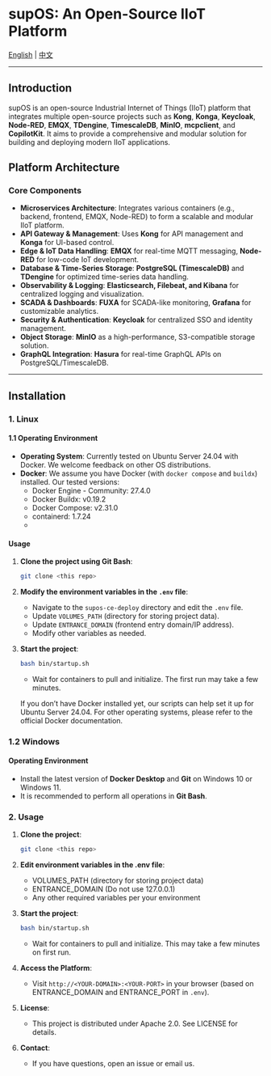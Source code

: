 # supOS: An Open-Source IIoT Platform

[English](README.md) | [中文](README_zh.md)

---

## Introduction
supOS is an open-source Industrial Internet of Things (IIoT) platform that integrates multiple open-source projects such as **Kong**, **Konga**, **Keycloak**, **Node-RED**, **EMQX**, **TDengine**, **TimescaleDB**, **MinIO**, **mcpclient**, and **CopilotKit**. It aims to provide a comprehensive and modular solution for building and deploying modern IIoT applications.

## Platform Architecture

### Core Components

- **Microservices Architecture**: Integrates various containers (e.g., backend, frontend, EMQX, Node-RED) to form a scalable and modular IIoT platform.
- **API Gateway & Management**: Uses **Kong** for API management and **Konga** for UI-based control.
- **Edge & IoT Data Handling**: **EMQX** for real-time MQTT messaging, **Node-RED** for low-code IoT development.
- **Database & Time-Series Storage**: **PostgreSQL (TimescaleDB)** and **TDengine** for optimized time-series data handling.
- **Observability & Logging**: **Elasticsearch, Filebeat, and Kibana** for centralized logging and visualization.
- **SCADA & Dashboards**: **FUXA** for SCADA-like monitoring, **Grafana** for customizable analytics.
- **Security & Authentication**: **Keycloak** for centralized SSO and identity management.
- **Object Storage**: **MinIO** as a high-performance, S3-compatible storage solution.
- **GraphQL Integration**: **Hasura** for real-time GraphQL APIs on PostgreSQL/TimescaleDB.

---

## Installation

### 1. Linux

#### 1.1 Operating Environment
- **Operating System**: Currently tested on Ubuntu Server 24.04 with Docker. We welcome feedback on other OS distributions.
- **Docker**: We assume you have Docker (with `docker compose` and `buildx`) installed. Our tested versions:
  - Docker Engine - Community: 27.4.0
  - Docker Buildx: v0.19.2
  - Docker Compose: v2.31.0
  - containerd: 1.7.24
  - 
#### Usage
1. **Clone the project using Git Bash**:
   ```bash
   git clone <this repo>
   ```
2. **Modify the environment variables in the `.env` file**:
   - Navigate to the `supos-ce-deploy` directory and edit the `.env` file.
   - Update `VOLUMES_PATH` (directory for storing project data).
   - Update `ENTRANCE_DOMAIN` (frontend entry domain/IP address).
   - Modify other variables as needed.

3. **Start the project**:
   ```bash
   bash bin/startup.sh
   ```
   - Wait for containers to pull and initialize. The first run may take a few minutes.
     
   If you don’t have Docker installed yet, our scripts can help set it up for Ubuntu Server 24.04. For other operating systems, please refer to the official Docker documentation.

### 1.2 Windows

#### Operating Environment
- Install the latest version of **Docker Desktop** and **Git** on Windows 10 or Windows 11.
- It is recommended to perform all operations in **Git Bash**.

### 2. Usage
1. **Clone the project**:
   ```bash
   git clone <this repo>
   ```
2. **Edit environment variables in the .env file**:
   - VOLUMES_PATH (directory for storing project data)
   - ENTRANCE_DOMAIN (Do not use 127.0.0.1)
   - Any other required variables per your environment

3. **Start the project**:
   ```bash
   bash bin/startup.sh
   ```
   - Wait for containers to pull and initialize. This may take a few minutes on first run.

4. **Access the Platform**:
   - Visit `http://<YOUR-DOMAIN>:<YOUR-PORT>` in your browser (based on ENTRANCE_DOMAIN and ENTRANCE_PORT in `.env`).

5. **License**:
   - This project is distributed under Apache 2.0. See LICENSE for details.

6. **Contact**:
   - If you have questions, open an issue or email us.
